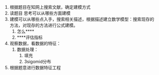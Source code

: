 1. 根据题目在知网上搜索文献，确定建模方式
2. 读题目 思考可以从哪些方面建模
3. 建模可以从哪些点入手，搜索相关描述，根据描述建立数学模型：搜索现存的方法，对现存的方法进行公式建模。
   1. 怎么****
   2. ****评估指标
4. 观察数据，看数据的特征：
   1. 数据处理：
      1. 填充
      2. 3sigomid分布
5. 根据题意进行数据特征工程